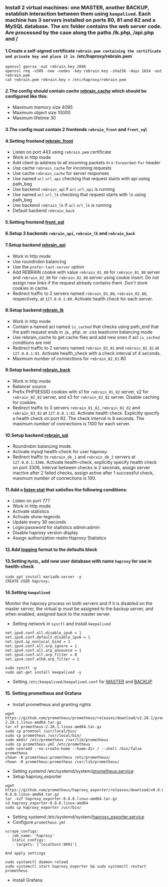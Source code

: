 ### Install 2 virtual machines: one MASTER, another BACKUP, establish interaction between them using `keepalived`. Each machine has 3 servers installed on ports 80, 81 and 82 and a MySQL database. The src folder contains the web server code. Are processed by the case along the paths /lk.php, /api.php and /
#### 1.Create a self-signed certificate `rebrain.pem containing the certificate and private key and place it in `/etc/haproxy/rebrain.pem`

```
openssl genrsa -out rebrain.key 2048
openssl req -x509 -new -nodes -key rebrain.key -sha256 -days 1024 -out rebrain.pem
cat rebrain.pem rebrain.key > /etc/haproxy/rebrain.pem
```
#### 2.The config should contain *cache* [rebrain_cache](https://github.com/vadim-davydchenko/HAProxy_final/blob/c9b08f6306c900d2ea9d967d0af762d0a4f3a105/haproxy.cfg#L20) which should be configured like this:
  - Maximum memory size 4095
  - Maximum object size 10000
  - Maximum lifetime 30
#### 3.The config must contain 2 frontends `rebrain_front` and `front_sql`
#### 4.Setting frontend [rebrain_front](https://github.com/vadim-davydchenko/HAProxy_final/blob/95e209bcc3cfba37070ed131aec6196e81a4d998/haproxy.cfg#L25)
  - Listen on port 443 using `rebrain.pem` certificate
  - Work in http mode
  - Add client ip address to all incoming packets in `X-Forwarded-For` header
  - Use cache `rebrain_cache` for incoming requests
  - Use cache `rebrain_cache` for server responses
  - Use named `acl` `url_api` checking that request starts with api using path_beg
  - Use backend `rebrain_ap`i if `acl` `url_api` is running
  - Use named `acl` `url_lk` checking that request starts with `lk` using path_beg
  - Use backend `rebrain_lk` if `acl` `url_lk` is running
  - Default backend `rebrain_back`
#### 5.Setting frontend [front_sql](https://github.com/vadim-davydchenko/HAProxy_final/blob/7f3206ecfb7d6592120ff5e141e56ef8b4b12c40/haproxy.cfg#L37)
#### 6.Setup 3 backends `rebrain_api`, `rebrain_lk` and `rebrain_back`
#### 7.Setup backend [rebrain_api](https://github.com/vadim-davydchenko/HAProxy_final/blob/5f504f3d4921a7bbea867974eedabc6d2c30e705/haproxy.cfg#L43)
  - Work in http mode
  - Use roundrobin balancing
  - Use the `prefer-last-server` option
  - Add REBRAIN cookie with value `rebrain_01_80` for `rebrain_01_80` server and `rebrain_02_80` for `rebrain_02_80` server using cookie insert. Do not assign new links if the   request already contains them. Don't store cookies in cache.
  - Redirect traffic to 2 servers named `rebrain_01_80`, `rebrain_02_80`, respectively, at `127.0.0.1:80`. Activate health check for each server.

#### 8.Setup backend [rebrain_lk](https://github.com/vadim-davydchenko/HAProxy_final/blob/c24b2a58aeca1f521bc22a487932d107863f4293/haproxy.cfg#L51)
  - Work in http mode
  - Contain a named acl named `is_cached` that checks using path_end that the path request ends in .js, .php. or .css
leastconn balancing mode
  - Use rebrain_cache to get cache files and add new ones if acl `is_cached` conditions are met
  - Redirect traffic to 2 servers named `rebrain_01_81` and `rebrain_02_81` at `127.0.0.1:81`. Activate health_check with a check interval of 4 seconds.
  - Maximum number of connections for `rebrain_02_81` 80

#### 9.Setup backend [rebrain_back](https://github.com/vadim-davydchenko/HAProxy_final/blob/8ec2ff518ba32d81471634147d9f4a3e2537bda5/haproxy.cfg#L60)
  - Work in http mode
  - Balancer source
  - Prefix PHPSESSID cookies with s1 for `rebrain_01_82` server, s2 for `rebrain_02_82` server, and s3 for `rebrain_03_82` server. Disable caching for cookies.
  - Redirect traffic to 3 servers `rebrain_01_82`, `rebrain_02_82` and `rebrain_03_82` at `127.0.0.1:82`. Activate health check. Explicitly specify a health check on port 82. The check interval is 8 seconds. The maximum number of connections is 1100 for each server.

#### 10.Setup backend [rebrain_sql](https://github.com/vadim-davydchenko/HAProxy_final/blob/8e3ff03d4deeca72dd6a76c7c777871e2559e4e0/haproxy.cfg#L68)
  - Roundrobin balancing mode.
  - Activate mysql health-check for user haproxy.
  - Redirect traffic to `rebrain_db_1` and `rebrain_db_2` servers at `127.0.0.1:3306`. Activate health-check, explicitly specify health check on port 3306, interval between checks is 2 seconds, assign server inactive after 2 failed checks, assign active after 1 successful check, maximum number of connections is 100.

#### 11.Add a [listen stat](https://github.com/vadim-davydchenko/HAProxy_final/blob/0d294e95dd3460b95a1ded5db61a19a473d0fc3d/haproxy.cfg#L74) that satisfies the following conditions:
  - Listen on port 777
  - Work in http mode
  - Activate statistics
  - Activate show-legends
  - Update every 30 seconds
  - Login:password for statistics admin:admin
  - Disable haproxy version display
  - Assign authorization realm Haproxy Statistics

#### 12.Add [logging](https://github.com/vadim-davydchenko/HAProxy_final/blob/09a0d4dfed52e00b2e0207d795b134f05a27d6da/haproxy.cfg#L19) format to the defaults block
#### 13.Setting `MySQL`, add new user database with name `haproxy` for use in heelth-check
```
sudo apt install mariadb-server -y
CREATE USER haproxy;
```

#### 14.Setting `keepalived`
Monitor the haproxy process on both servers and if it is disabled on the master server, the virtual ip must be assigned to the backup server, and when enabled, assigned back to the master server.
  - Setting network in `sysctl` and install `keepalived`
 ```
 net.ipv6.conf.all.disable_ipv6 = 1
 net.ipv6.conf.default.disable_ipv6 = 1
 net.ipv4.ip_nonlocal_bind = 1
 net.ipv4.conf.all.arp_ignore = 1
 net.ipv4.conf.all.arp_announce = 1
 net.ipv4.conf.all.arp_filter = 0
 net.ipv4.conf.eth0.arp_filter = 1
 
 sudo sysctl -p
 sudo apt-get install keepalived -y
 ```
 
  - Setting `/etc/keepalived/keepalived.conf` for [MASTER](https://github.com/vadim-davydchenko/HAProxy_final/blob/master/keepalived_master.conf) and [BACKUP](https://github.com/vadim-davydchenko/HAProxy_final/blob/master/keepalived_backup.conf)
 
#### 15. Setting prometheus and Grafana
 - Install prometheus and granting rights
```
wget https://github.com/prometheus/prometheus/releases/download/v2.28.1/prometheus-2.28.1.linux-amd64.tar.gz
tar xf prometheus-2.28.1.linux-amd64.tar.gz
sudo cp promtool /usr/local/bin/
sudo cp prometheus /usr/local/bin/
sudo mkdir /etc/prometheus /var/lib/prometheus
sudo cp prometheus.yml /etc/prometheus
sudo useradd --no-create-home --home-dir / --shell /bin/false prometheus
chown -R prometheus:prometheus /etc/prometheus/
chown -R prometheus:prometheus /var/lib/prometheus/
```
 - Setting systemd /etc/systemd/system/[prometheus.service](https://github.com/vadim-davydchenko/HAProxy_final/blob/master/prometheus.service)
 - Setup haproxy_exporter
 ```
 wget https://github.com/prometheus/haproxy_exporter/releases/download/v0.8.0/haproxy_exporter-0.8.0.linux-amd64.tar.gz
 tar -xzf haproxy_exporter-0.8.0.linux-amd64.tar.gz
 cd haproxy_exporter-0.8.0.linux-amd64
 sudo cp haproxy_exporter /usr/bin/
 ```
 - Setting systemd /etc/systemd/system/[haproxy_exporter.service](https://github.com/vadim-davydchenko/HAProxy_final/blob/master/haproxy_exporter.service)
 - Configure `prometheus.yml`
 ```
 scrape_configs:
  - job_name: 'haproxy'
    static_configs:
    - targets: ['localhost:9091']
 ```
    And apply settings
 
 ```
 sudo systemctl daemon-reload
 sudo systemctl start haproxy_exporter && sudo systemctl restart prometheus
 ```
 - Install Grafana
